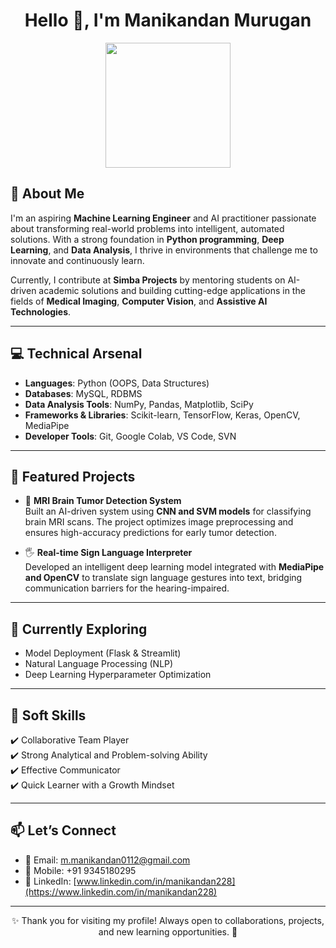 <h1 align="center">Hello 👋, I'm Manikandan Murugan</h1>

<p align="center">
  <img src="![image](https://github.com/user-attachments/assets/2cf62786-dc81-4deb-ba1f-f27a0b624a13)
" width="200"/>
</p>

## 📌 About Me  

I'm an aspiring **Machine Learning Engineer** and AI practitioner passionate about transforming real-world problems into intelligent, automated solutions. With a strong foundation in **Python programming**, **Deep Learning**, and **Data Analysis**, I thrive in environments that challenge me to innovate and continuously learn.  

Currently, I contribute at **Simba Projects** by mentoring students on AI-driven academic solutions and building cutting-edge applications in the fields of **Medical Imaging**, **Computer Vision**, and **Assistive AI Technologies**.

---

## 💻 Technical Arsenal  

- **Languages**: Python (OOPS, Data Structures)  
- **Databases**: MySQL, RDBMS  
- **Data Analysis Tools**: NumPy, Pandas, Matplotlib, SciPy  
- **Frameworks & Libraries**: Scikit-learn, TensorFlow, Keras, OpenCV, MediaPipe  
- **Developer Tools**: Git, Google Colab, VS Code, SVN  

---

## 🚀 Featured Projects  

- 🧠 **MRI Brain Tumor Detection System**  
  Built an AI-driven system using **CNN and SVM models** for classifying brain MRI scans. The project optimizes image preprocessing and ensures high-accuracy predictions for early tumor detection.

- 🖐️ **Real-time Sign Language Interpreter**  
  Developed an intelligent deep learning model integrated with **MediaPipe and OpenCV** to translate sign language gestures into text, bridging communication barriers for the hearing-impaired.

---

## 🌱 Currently Exploring  

- Model Deployment (Flask & Streamlit)  
- Natural Language Processing (NLP)  
- Deep Learning Hyperparameter Optimization  

---

## 💪 Soft Skills  

✔️ Collaborative Team Player  
✔️ Strong Analytical and Problem-solving Ability  
✔️ Effective Communicator  
✔️ Quick Learner with a Growth Mindset  

---

## 📫 Let’s Connect  

- 📧 Email: [m.manikandan0112@gmail.com](mailto:m.manikandan0112@gmail.com)  
- 📱 Mobile: +91 9345180295  
- 🔗 LinkedIn: [www.linkedin.com/in/manikandan228](https://www.linkedin.com/in/manikandan228)

---

<p align="center">✨ Thank you for visiting my profile! Always open to collaborations, projects, and new learning opportunities. 🚀</p>
